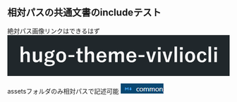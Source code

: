 ## 相対パスの共通文書のincludeテスト

絶対パス画像リンクはできるはず
![キャプション](/ja/Test/TestChapter1/assets/2021-05-31-23-36-57.png)

assetsフォルダのみ相対パスで記述可能
![](assets/common.png)